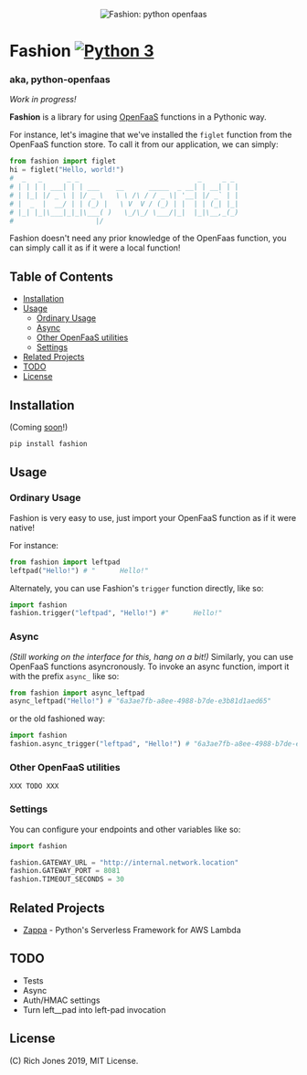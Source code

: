 <p align="center">
    <img src="https://i.imgur.com/DpAUHQv.png" alt="Fashion: python openfaas" />
</p>

# Fashion [![Python 3](https://img.shields.io/badge/Python-3-brightgreen.svg)](https://github.com/Miserlou/Fashion)
### aka, python-openfaas

_Work in progress!_

**Fashion** is a library for using [OpenFaaS](https://openfaas.com) functions in a Pythonic way.

For instance, let's imagine that we've installed the `figlet` function from the OpenFaaS function store. To call it from our application, we can simply:

```python
from fashion import figlet
hi = figlet("Hello, world!")
#  _   _      _ _                             _     _ _
# | | | | ___| | | ___    __      _____  _ __| | __| | |
# | |_| |/ _ \ | |/ _ \   \ \ /\ / / _ \| '__| |/ _` | |
# |  _  |  __/ | | (_) |   \ V  V / (_) | |  | | (_| |_|
# |_| |_|\___|_|_|\___( )   \_/\_/ \___/|_|  |_|\__,_(_)
#                    |/
```

Fashion doesn't need any prior knowledge of the OpenFaas function, you can simply call it as if it were a local function!

<!-- START doctoc generated TOC please keep comment here to allow auto update -->
<!-- DON'T EDIT THIS SECTION, INSTEAD RE-RUN doctoc TO UPDATE -->
## Table of Contents

- [Installation](#installation)
- [Usage](#usage)
  - [Ordinary Usage](#ordinary-usage)
  - [Async](#async)
  - [Other OpenFaaS utilities](#other-openfaas-utilities)
  - [Settings](#settings)
- [Related Projects](#related-projects)
- [TODO](#todo)
- [License](#license)

<!-- END doctoc generated TOC please keep comment here to allow auto update -->

## Installation

(Coming [soon](https://github.com/pypa/warehouse/issues/6725)!)
```
pip install fashion
```

## Usage

### Ordinary Usage

Fashion is very easy to use, just import your OpenFaaS function as if it were native!

For instance:
```python
from fashion import leftpad
leftpad("Hello!") # "      Hello!"
```

Alternately, you can use Fashion's `trigger` function directly, like so:

```python
import fashion
fashion.trigger("leftpad", "Hello!") #"      Hello!"
```

### Async
_(Still working on the interface for this, hang on a bit!)_
Similarly, you can use OpenFaaS functions asyncronously. To invoke an async function, import it with the prefix `async_` like so:

```python
from fashion import async_leftpad
async_leftpad("Hello!") # "6a3ae7fb-a8ee-4988-b7de-e3b81d1aed65"
```

or the old fashioned way:

```python
import fashion
fashion.async_trigger("leftpad", "Hello!") # "6a3ae7fb-a8ee-4988-b7de-e3b81d1aed65"
```

### Other OpenFaaS utilities
`XXX TODO XXX`

### Settings
You can configure your endpoints and other variables like so:

```python
import fashion

fashion.GATEWAY_URL = "http://internal.network.location"
fashion.GATEWAY_PORT = 8081
fashion.TIMEOUT_SECONDS = 30
```

## Related Projects
 * [Zappa](https://github.com/Miserlou/Zappa) - Python's Serverless Framework for AWS Lambda

## TODO
  * Tests
  * Async
  * Auth/HMAC settings
  * Turn left__pad into left-pad invocation

## License

(C) Rich Jones 2019, MIT License.